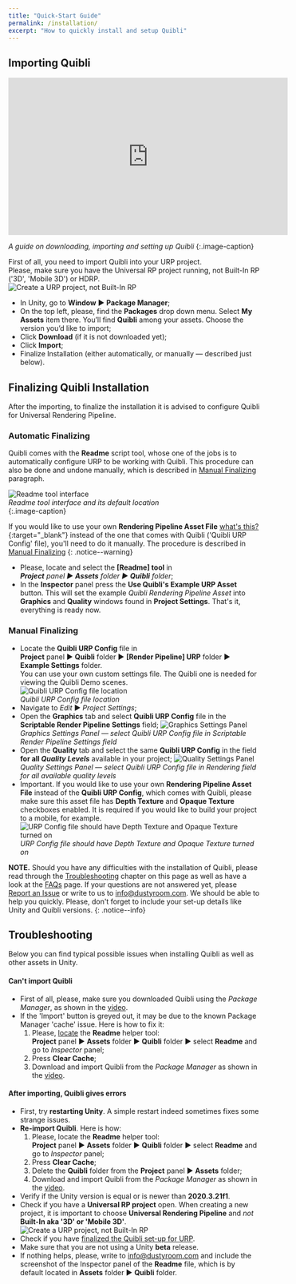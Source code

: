 ```yaml
---
title: "Quick-Start Guide"
permalink: /installation/
excerpt: "How to quickly install and setup Quibli"
---
```


## Importing Quibli


<iframe width="560" height="315" src="https://www.youtube.com/embed/r0uKa10urQE" title="YouTube video player" frameborder="0" allow="accelerometer; autoplay; clipboard-write; encrypted-media; gyroscope; picture-in-picture" allowfullscreen></iframe> 

*A guide on downloading, importing and setting up Quibli*
{:.image-caption}

First of all, you need to import Quibli into your URP project.  
Please, make sure you have the Universal RP project running, not Built-In RP ('3D', 'Mobile 3D') or HDRP.  
![Create a URP project, not Built-In RP](../assets/images/manual_images/create_new_unity_project_unity_hub_1.png)
 
  * In Unity, go to **Window** ▶︎ **Package Manager**; 
  * On the top left, please, find the **Packages** drop down menu. Select **My Assets** item there. You’ll find **Quibli** among your assets. Choose the version you’d like to import;  
  * Click **Download** (if it is not downloaded yet);  
  * Click **Import**;
  * Finalize Installation (either automatically, or manually — described just below).

## Finalizing Quibli Installation

After the importing, to finalize the installation it is advised to configure Quibli for Universal Rendering Pipeline. 

### Automatic Finalizing

Quibli comes with the **Readme** script tool, whose one of the jobs is to automatically configure URP to be working with Quibli. This procedure can also be done and undone manually, which is described in [Manual Finalizing](#manual-finalizing) paragraph.  

![Readme tool interface](../assets/images/manual_images/quibli_readme_interface.png)  
*Readme tool interface and its default location*  
{:.image-caption}


If you would like to use your own **Rendering Pipeline Asset File** [what's this?](https://docs.unity3d.com/Packages/com.unity.render-pipelines.universal@11.0/manual/universalrp-asset.html){:target="_blank"} instead of the one that comes with Quibli ('Quibli URP Config' file), you'll need to do it manually. The procedure is described in [Manual Finalizing](#manual-finalizing) 
{: .notice--warning}

  * Please, locate and select the **[Readme] tool** in  
_**Project** panel ▶︎ **Assets** folder ▶︎ **Quibli** folder_;  
  * In the **Inspector** panel press the **Use Quibli's Example URP Asset** button. This will set the example _Quibli Rendering Pipeline Asset_ into **Graphics** and **Quality** windows found in **Project Settings**. That's it, everything is ready now. 

### Manual Finalizing

  * Locate the **Quibli URP Config** file in  
**Project** panel ▶︎ **Quibli** folder ▶︎ **[Render Pipeline] URP** folder ▶︎ **Example Settings** folder.  
You can use your own custom settings file. The Quibli one is needed for viewing the Quibli Demo scenes.  
![Quibli URP Config file location](../assets/images/manual_images/quibli_urp_config_file_location.png)  
*Quibli URP Config file location*
  * Navigate to _Edit_ ▶︎ _Project Settings_;
  * Open the **Graphics** tab and select **Quibli URP Config** file in the **Scriptable Render Pipeline Settings** field;
![Graphics Settings Panel](../assets/images/manual_images/quibli_project_setings_graphics_settings_panel.jpg)  
*Graphics Settings Panel — select Quibli URP Config file in Scriptable Render Pipeline Settings field*
  * Open the **Quality** tab and select the same **Quibli URP Config** in the field **for all _Quality Levels_** available in your project;
![Quality Settings Panel](../assets/images/manual_images/quibli_project_setings_quality_settings_panel.jpg)  
*Quality Settings Panel — select Quibli URP Config file in Rendering field for all available quality levels*
  * Important. If you would like to use your own **Rendering Pipeline Asset File** instead of the **Quibli URP Config**, which comes with Quibli, please make sure this asset file has **Depth Texture** and **Opaque Texture** checkboxes enabled. It is required if you would like to build your project to a mobile, for example.
![URP Config file should have Depth Texture and Opaque Texture turned on](../assets/images/manual_images/urp_config_file_depth_texture_opaque_texture.png)  
*URP Config file should have Depth Texture and Opaque Texture turned on*

**NOTE.** Should you have any difficulties with the installation of Quibli, please read through the [Troubleshooting](#troubleshooting) chapter on this page as well as have a look at the [FAQs](../faqs) page. If your questions are not answered yet, please [Report an Issue](https://github.com/dustyroom-studio/quibli-doc/issues/new/choose) or write to us to info@dustyroom.com. We should be able to help you quickly. Please, don't forget to include your set-up details like Unity and Quibli versions.
{: .notice--info}

## Troubleshooting

Below you can find typical possible issues when installing Quibli as well as other assets in Unity.  

#### Can't import Quibli
- First of all, please, make sure you downloaded Quibli using the _Package Manager_, as shown in the [video](#importing-quibli).
- If the 'Import' button is greyed out, it may be due to the known Package Manager 'cache' issue. Here is how to fix it:  
  1. Please, [locate](#automatic-finalizing) the **Readme** helper tool:  
**Project** panel ▶︎ **Assets** folder ▶︎ **Quibli** folder ▶︎ select **Readme** and go to _Inspector_ panel;  
  1. Press **Clear Cache**;
  1. Download and import Quibli from the _Package Manager_ as shown in the [video](#importing-quibli).

#### After importing, Quibli gives errors
- First, try **restarting Unity**. A simple restart indeed sometimes fixes some strange issues.
- **Re-import Quibli**. Here is how:
  1. Please, locate the **Readme** helper tool:  
**Project** panel ▶︎ **Assets** folder ▶︎ **Quibli** folder ▶︎ select **Readme** and go to _Inspector_ panel;  
  1. Press **Clear Cache**;
  1. Delete the **Quibli** folder from the **Project** panel ▶︎ **Assets** folder;
  1. Download and import Quibli from the _Package Manager_ as shown in the [video](#importing-quibli).
- Verify if the Unity version is equal or is newer than **2020.3.21f1**.
- Check if you have a **Universal RP project** open. When creating a new project, it is important to choose **Universal Rendering Pipeline** and _not_ **Built-In aka '3D' or 'Mobile 3D'**.  
![Create a URP project, not Built-In RP](../assets/images/manual_images/create_new_unity_project_unity_hub_1.png)
- Check if you have [finalized the Quibli set-up for URP](../installation/#finalizing-quibli-installation).
- Make sure that you are not using a Unity **beta** release.
- If nothing helps, please, write to info@dustyroom.com and include the screenshot of the Inspector panel of the **Readme** file, which is by default located in **Assets** folder ▶︎ **Quibli** folder.
